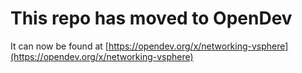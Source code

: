 # This repo has moved to OpenDev

It can now be found at [https://opendev.org/x/networking-vsphere](https://opendev.org/x/networking-vsphere)
